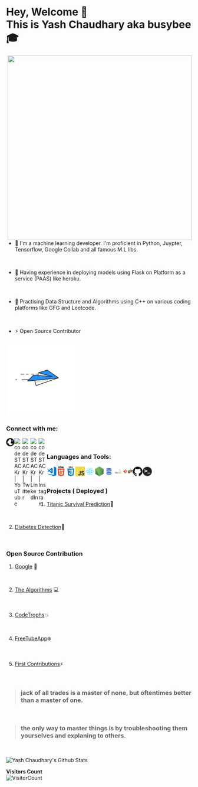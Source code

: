 # Hey, Welcome 👋 <br> This is Yash Chaudhary aka busybee 🎓


</p> 
<div class="hello">
  <div class="inner" ><img src="assets/animation_500_kckasloz.gif" align="right" height="500" width="500" padding-top:"20"></div>
</div>
</p>

- 🌱 I'm a machine learning developer. I'm proficient in Python, Juypter, Tensorflow, Google Collab and all famous M.L libs.

<br>

- 👯 Having experience in deploying models using Flask on Platform as a service (PAAS) like heroku.

<br>

- 🥅 Practising Data Structure and Algorithms using C++ on various coding platforms like GFG and Leetcode. 

<br>

- ⚡  Open Source Contributor 
<p>
<div class="hello">
  <div class="inner" ><img src="assets/animation_300_kckabl3r.gif" height="200" width="200"></div>
</div>
</p>

### Connect with me:

[<img align="left" alt="codeSTACKr.com" width="22px" src="https://raw.githubusercontent.com/iconic/open-iconic/master/svg/globe.svg" />][website]
[<img align="left" alt="codeSTACKr | YouTube" width="22px" src="https://cdn.jsdelivr.net/npm/simple-icons@v3/icons/youtube.svg" />][youtube]
[<img align="left" alt="codeSTACKr | Twitter" width="22px" src="https://cdn.jsdelivr.net/npm/simple-icons@v3/icons/twitter.svg" />][twitter]
[<img align="left" alt="codeSTACKr | LinkedIn" width="22px" src="https://cdn.jsdelivr.net/npm/simple-icons@v3/icons/linkedin.svg" />][linkedin]
[<img align="left" alt="codeSTACKr | Instagram" width="22px" src="https://cdn.jsdelivr.net/npm/simple-icons@v3/icons/instagram.svg" />][instagram]

<br />

### Languages and Tools:

[<img align="left" alt="Visual Studio Code" width="26px" src="https://raw.githubusercontent.com/github/explore/80688e429a7d4ef2fca1e82350fe8e3517d3494d/topics/visual-studio-code/visual-studio-code.png" />][webdevplaylist]
<img align="left" alt="HTML5" width="26px" src="https://raw.githubusercontent.com/github/explore/80688e429a7d4ef2fca1e82350fe8e3517d3494d/topics/html/html.png" /><img align="left" alt="CSS3" width="26px" src="https://raw.githubusercontent.com/github/explore/80688e429a7d4ef2fca1e82350fe8e3517d3494d/topics/css/css.png" />
<img align="left" alt="JavaScript" width="26px" src="https://raw.githubusercontent.com/github/explore/80688e429a7d4ef2fca1e82350fe8e3517d3494d/topics/javascript/javascript.png" /><img align="left" alt="React" width="26px" src="https://raw.githubusercontent.com/github/explore/80688e429a7d4ef2fca1e82350fe8e3517d3494d/topics/react/react.png" />
<img align="left" alt="Node.js" width="26px" src="https://raw.githubusercontent.com/github/explore/80688e429a7d4ef2fca1e82350fe8e3517d3494d/topics/nodejs/nodejs.png" />
<img align="left" alt="SQL" width="26px" src="https://raw.githubusercontent.com/github/explore/80688e429a7d4ef2fca1e82350fe8e3517d3494d/topics/sql/sql.png" />
<img align="left" alt="MySQL" width="26px" src="https://raw.githubusercontent.com/github/explore/80688e429a7d4ef2fca1e82350fe8e3517d3494d/topics/mysql/mysql.png" />
<img align="left" alt="Git" width="26px" src="https://raw.githubusercontent.com/github/explore/80688e429a7d4ef2fca1e82350fe8e3517d3494d/topics/git/git.png" />
<img align="left" alt="GitHub" width="26px" src="https://raw.githubusercontent.com/github/explore/78df643247d429f6cc873026c0622819ad797942/topics/github/github.png" />
<img align="left" alt="Terminal" width="26px" src="https://raw.githubusercontent.com/github/explore/80688e429a7d4ef2fca1e82350fe8e3517d3494d/topics/terminal/terminal.png" />

<br />
<br />

###  Projects ( Deployed )
1. [Titanic Survival Prediction](https://github.com/busybee23/KAGGLE/tree/master/TITANIC%20KAGGLE)🚢
<br>

2. [Diabetes Detection](https://github.com/busybee23/Diabetes-Detection)💉
<br>

### Open Source Contribution 
1. [Google](https://github.com/google) 🚀
<br>

2. [The Algorithms](https://github.com/TheAlgorithms) 💻
<br>

3. [CodeTrophs](https://github.com/CodeTrophs)💥
<br>

4. [FreeTubeApp](https://github.com/FreeTubeApp)❄️
<br>

5. [First Contributions](https://github.com/firstcontributions)⚡

<br>

> ### jack of all trades is a master of none, but oftentimes better than a master of one.
<br>

> ### the only way to master things is by troubleshooting them yourselves and explaning to others.
<br>
<!-- 
[![Top Langs](https://github-readme-stats.vercel.app/api/top-langs/?username=busybee23&layout=compact)](https://github.com/anuraghazra/github-readme-stats)


<!-- </p><p><img align="left" src="https://github-readme-stats.vercel.app/api/top-langs/?username=busybee23&theme=dracula" alt="busybee23" /></p> --> 

<!-- <p>&nbsp;<img align="center" src="https://github-readme-stats.vercel.app/api?username=busybee23&show_icons=true&theme=dracula" alt="busybee23" /></p> -->

![Yash Chaudhary's Github Stats](https://github-readme-stats.vercel.app/api?username=busybee23&show_icons=true&theme=radical)


**Visitors Count**  
![VisitorCount](https://profile-counter.glitch.me/{busybee23}/count.svg)
<!-- https://cdn4.iconfinder.com/data/icons/logos-and-brands/512/189_Kaggle_logo_logos-512 -->

[website]: https://busybee23.github.io/
[course]: http://vsCodeHero.com
[twitter]: https://twitter.com/busyb3e
[youtube]: https://www.youtube.com/channel/UC0s7IzjaMMTbZTBk4c2Lzwg
[instagram]: https://instagram.com/_busybee23
[linkedin]: https://www.linkedin.com/in/yash23/
[webdevplaylist]: https://www.youtube.com/watch?v=V0bbAlLAJ0A&list=PLrmisWvHzuOiIn3qPY4K6i5MLswsWddE1
